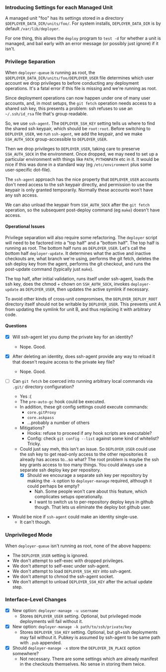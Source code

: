 ### Introducing Settings for each Managed Unit

A managed unit "foo" has its settings stored in a directory `$DEPLOYER_DATA_DIR/units/foo/`. For system installs, `DEPLOYER_DATA_DIR` is by default `/var/lib/deployer`.

For one thing, this allows the `deploy` program to `test -d` for whether a unit is managed, and bail early with an error message (or possibly just ignore) if it isn't.


### Privilege Separation

When `deployer-queue` is running as root, the `$DEPLOYER_DATA_DIR/units/foo/DEPLOYER_USER` file determines which user account we drop privileges to before conducting any deployment operations. It's a fatal error if this file is missing and we're running as root.

Since deployment operations can now happen under one of many user accounts, and, in most setups, the `git fetch` operation needs access to a shared ssh key, this presents a problem: ssh refuses to use an `~/.ssh/id_rsa` file that's group readable.

So, we use `ssh-agent`. The `DEPLOYER_SSH_KEY` setting tells us where to find the shared ssh keypair, which should be `root:root`. Before switching to `DEPLOYER_USER`, we run `ssh-agent`, we add the keypair, and we make `SSH_AUTH_SOCK` group-accessible to `DEPLOYER_USER`.

Then we drop privileges to `DEPLOYER_USER`, taking care to preserve `SSH_AUTH_SOCK` in the environment. Once dropped, we may need to set up a particular environment with things like `PATH`, `PYTHONPATH` etc in it. It would be nice if this was done in a standard way (eg `/etc/environment` plus some user-specific dot-file).

The `ssh-agent` approach has the nice property that `DEPLOYER_USER` accounts don't need access to the ssh keypair directly, and permission to use the keypair is only granted temporarily. Normally these accounts won't have any ssh access.

We can also unload the keypair from `SSH_AUTH_SOCK` after the `git fetch` operation, so the subsequent post-deploy command (eg `make`) doesn't have access.

#### Operational Issues

Privilege separation will also require some refactoring. The `deployer` script will need to be factored into a "top half" and a "bottom half". The top half is running as root. The bottom half runs as `DEPLOYER_USER`. Let's call the bottom half `deployer-update`. It determines what the active and inactive checkouts are, what branch we're using, performs the git fetch, deletes the ssh deploy key from the agent, performs the git checkout, and runs the post-update command (typically just `make`).

The top half, after initial validation, runs itself under ssh-agent, loads the ssh key, does the chmod + chown on `SSH_AUTH_SOCK`, invokes `deployer-update` as `DEPLOYER_USER`, then updates the active symlink if necessary.

To avoid other kinds of cross-unit compromises, the `DEPLOYER_DEPLOY_ROOT` directory itself should not be writable by `DEPLOYER_USER`. This prevents unit A from updating the symlink for unit B, and thus replacing it with arbitrary code.

#### Questions

- [x] Will ssh-agent let you dump the private key for an identity?
  - Nope. Good. 

- [x] After deleting an identity, does ssh-agent provide any way to reload it that doesn't require access to the private key file?
  - Nope. Good.

- [ ] Can `git fetch` be coerced into running arbitrary local commands via `.git/` directory configuration?
  - Yes :(
  - The `pre-auto-gc` hook could be executed.
  - In addition, these git config settings could execute commands:
    - `core.gitProxy`
    - `core.askpass`
    - ...probably a number of others
  - Mitigations?
    - Hooks: refuse to proceed if any hook scripts are executable?
    - Config: check `git config --list` against some kind of whitelist? Tricky.
  - Could just say meh, this isn't an issue. So `DEPLOYER_USER` could use the ssh key to get read-only access to the other repositories it already has access to...so what? The root problem is maybe the ssh key grants access to too many things. You could always use a separate ssh deploy key per repository.
    - [x] Should we encourage a separate ssh key per repository by making the `-k` option to `deployer-manage` required, although it could perhaps be empty?
      - Nah. Some people won't care about this feature, which complicates setups operationally.
      - I want to switch us to per-repository deploy keys in github though. That lets us eliminate the deploy bot github user.

- Would be nice if `ssh-agent` could make an identity single-use.
  - It can't though.


### Unprivileged Mode

When `deployer-queue` isn't running as root, none of the above happens:

- The `DEPLOYER_USER` setting is ignored.
- We don't attempt to self-exec with dropped privileges.
- We don't attempt to self-exec under ssh-agent.
- We don't attempt to load `DEPLOYER_SSH_KEY` into ssh-agent.
- We don't attempt to chmod the ssh-agent socket.
- We don't attempt to unload `DEPLOYER_SSH_KEY` after the actual update step.


### Interface-Level Changes

- [x] New option: `deployer-manage -u username`
  - Stores `DEPLOYER_USER` setting. Optional, but privileged mode deployments will fail without it.
- [x] New option: `deployer-manage -k path/to/ssh/private/key`
  - Stores `DEPLOYER_SSH_KEY` setting. Optional, but git+ssh deployments may fail without it. Pubkey is assumed by ssh-agent to be same path with `.pub` appended.
- [x] Should `deployer-manage -x` store the `DEPLOYER_IN_PLACE` option somewhere?
  - Not necessary. There are some settings which are already manifest in the checkouts themselves. No sense in storing them twice.

